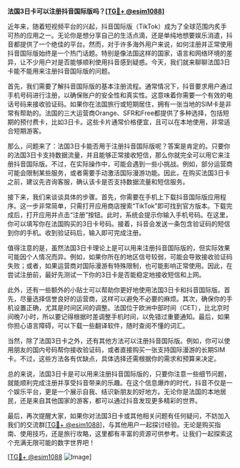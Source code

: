 **法国3日卡可以注册抖音国际版吗？[[TG💪+ @esim1088](https://t.me/s/esim1088)]**

近年来，随着短视频平台的兴起，抖音国际版（TikTok）成为了全球范围内炙手可热的应用之一。无论你是想分享自己的生活点滴，还是单纯地想要娱乐消遣，抖音都提供了一个绝佳的平台。然而，对于许多海外用户来说，如何注册并正常使用抖音国际版始终是一个热门话题。特别是像法国这样的国家，语言和网络环境的差异，让不少用户对是否能够顺利使用抖音感到疑惑。今天，我们就来聊聊法国3日卡能不能用来注册抖音国际版的问题。

首先，我们需要了解抖音国际版的基本注册流程。通常情况下，抖音要求用户通过手机号码进行注册，以确保账户的安全性和真实性。这意味着你需要一个有效的电话号码来接收验证码。如果你在法国旅行或短期居住，拥有一张当地的SIM卡是非常有帮助的。法国的三大运营商Orange、SFR和Free都提供了多种选择，包括短期的预付费卡，比如3日卡。这些卡片通常价格便宜，且可以在本地使用，非常适合短期游客。

那么，问题来了：法国3日卡能否用于注册抖音国际版呢？答案是肯定的。只要你的法国3日卡支持数据流量，并且能够正常接收短信，那么你就完全可以用它来注册抖音国际版。不过，在实际操作中，可能会遇到一些小挑战。例如，部分运营商可能会限制某些服务，或者需要手动激活国际漫游功能。因此，在购买法国3日卡之前，建议先咨询客服，确认该卡是否支持数据流量和短信服务。

接下来，我们来谈谈具体的步骤。首先，你需要在手机上下载抖音国际版应用程序。这一步非常简单，只需打开应用商店搜索“TikTok”即可找到官方版本。下载完成后，打开应用并点击“注册”按钮。此时，系统会提示你输入手机号码。在这里，你可以填写你在法国购买的3日卡号码。接着，抖音会发送一条包含验证码的短信到你的手机。收到验证码后，输入即可完成注册。

值得注意的是，虽然法国3日卡理论上是可以用来注册抖音国际版的，但实际效果可能因个人情况而异。例如，如果你所在的地区信号较弱，可能会导致接收验证码失败；或者，如果运营商对国际漫游有特殊限制，也可能影响正常使用。因此，在尝试注册前，最好先测试一下你的3日卡是否能稳定地接收短信和上网。

此外，还有一些额外的小贴士可以帮助你更好地使用法国3日卡和抖音国际版。首先，尽量选择信誉良好的运营商，这样可以避免不必要的麻烦。其次，确保你的手机设置正确，尤其是时间区间的调整。法国位于欧洲中部时间（CET），比北京时间晚7小时，所以要记得根据时差调整手机时间，以免错过重要通知。最后，如果你担心语言障碍，可以下载一些翻译软件，随时查阅不懂的词汇。

当然，除了法国3日卡之外，还有其他方法可以注册抖音国际版。例如，你可以使用朋友的国内号码帮你接收验证码，或者直接购买一张支持国际漫游的长期SIM卡。不过，这些方法各有优缺点，具体选择还需根据你的需求和预算来决定。

总的来说，法国3日卡是可以用来注册抖音国际版的，只要你注意一些细节问题，就能顺利完成注册并享受抖音带来的乐趣。在这个信息爆炸的时代，抖音不仅是一个娱乐平台，更是一个展示自我、结识新朋友的好地方。无论你是法国的本地居民，还是来自其他国家的游客，都可以通过抖音发现更多精彩的世界。

最后，再次提醒大家，如果你对法国3日卡或其他相关问题有任何疑问，不妨加入我们的交流群[[TG💪+ @esim1088](https://t.me/s/esim1088)]，与其他用户一起探讨经验。无论是购买指南、使用技巧，还是旅行攻略，这里都有丰富的资源可供参考。让我们一起探索这个充满无限可能的数字世界吧！

[[TG💪+ @esim1088](https://t.me/s/esim1088) ![Image](https://i.postimg.cc/4NQfJmqS/Snipaste-2025-05-13-00-14-12.png)]